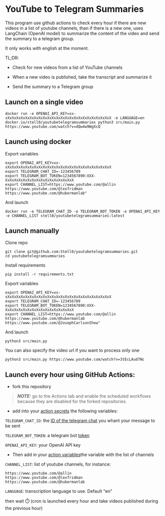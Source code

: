# YouTube to Telegram Summaries

This program use github actions to check every hour if there are new videos in a list of youtube channels, than if there is a new one, uses LangChain (OpenAI model) to summarize the content of the video and send the summary to a telegram group.

It only works with english at the moment.


TL;DR:
- Check for new videos from a list of YouTube channels 

- When a new video is published, take the transcript and summarize it

- Send the summary to a Telegram group

## Launch on a single video
```
docker run -e OPENAI_API_KEY=xx-xXxXxXxXxXxXxXxXxXxXxXxXxXxXxXxXxXxXxXxXxXxXxXxX -e LANGUAGE=en docker.io/stell0/youtubetelegramsummaries python3 src/main.py https://www.youtube.com/watch?v=dQw4w9WgXcQ
```

## Launch using docker

Export variables
```
export OPENAI_API_KEY=xx-xXxXxXxXxXxXxXxXxXxXxXxXxXxXxXxXxXxXxXxXxXxXxXxX
export TELEGRAM_CHAT_ID=-123456789
export TELEGRAM_BOT_TOKEN=1234567890:XXX-XxXxXxXxXxXxXxXxXxXxXxXxXxXxXxX
export CHANNEL_LIST=https://www.youtube.com/@allin https://www.youtube.com/@lexfridman https://www.youtube.com/@hubermanlab"
```

And launch
```
docker run -e TELEGRAM_CHAT_ID -e TELEGRAM_BOT_TOKEN -e OPENAI_API_KEY -e CHANNEL_LIST stell0/youtubetelegramsummaries:latest
```


## Launch manually

Clone repo
```
git clone git@github.com:Stell0/youtubetelegramsummaries.git
cd youtubetelegramsummaries
```

Install requirements
```
pip install -r requirements.txt
```

Export variables
```
export OPENAI_API_KEY=xx-xXxXxXxXxXxXxXxXxXxXxXxXxXxXxXxXxXxXxXxXxXxXxXxX
export TELEGRAM_CHAT_ID=-123456789
export TELEGRAM_BOT_TOKEN=1234567890:XXX-XxXxXxXxXxXxXxXxXxXxXxXxXxXxXxX
export CHANNEL_LIST=https://www.youtube.com/@allin https://www.youtube.com/@hubermanlab https://www.youtube.com/@JosephCarlsonShow"
```

And launch
```
python3 src/main.py
```

You can also specify the video url if you want to process only one
```
python3 src/main.py https://www.youtube.com/watch?v=3tEcLAud7Nc
```



## Launch every hour using GitHub Actions:

- fork this repository

> **_NOTE:_**  go to the Actions tab and enable the scheduled workflows because they are disabled for the forked repositories.

- add into your [action secrets](https://github.com/YOUR_USERNAME/youtubetelegramsummaries/settings/secrets/actions)
 the following variables:

`TELEGRAM_CHAT_ID`: the [ID of the telegram chat](https://stackoverflow.com/questions/32423837/telegram-bot-how-to-get-a-group-chat-id) you whant your message to be sent

`TELEGRAM_BOT_TOKEN`: a telegram bot [token](https://core.telegram.org/bots/features#botfather)

`OPENAI_API_KEY`: your OpenAI API key

- Then add in your [action variables](https://github.com/YOUR_USERNAME/youtubetelegramsummaries/settings/variables/actions)the variable with the list of channels

`CHANNEL_LIST`: list of youtube channels, for instance:
```
https://www.youtube.com/@allin
https://www.youtube.com/@lexfridman
https://www.youtube.com/@hubermanlab
```

`LANGUAGE`: transcription language to use. Default "en" 

then wait ⏱️ (cron is launched every hour and take videos published during the previous hour)

